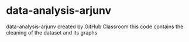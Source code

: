# data-analysis-arjunv
data-analysis-arjunv created by GitHub Classroom
this code contains the cleaning of the dataset and its graphs
